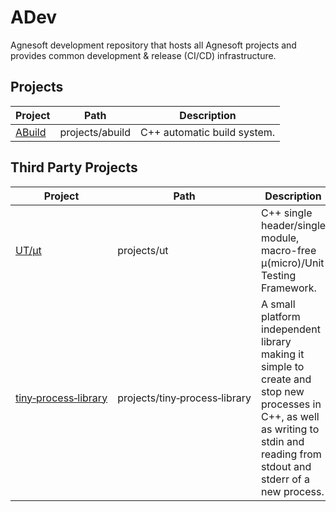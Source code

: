 # ADev

Agnesoft development repository that hosts all Agnesoft projects and provides common development & release (CI/CD) infrastructure.

## Projects

| Project                             | Path            | Description                 |
| ----------------------------------- | --------------- | --------------------------- |
| [ABuild](projects/abuild/README.md) | projects/abuild | C++ automatic build system. |

## Third Party Projects

| Project                                                                 | Path                          | Description                                                                  | License                                      |
| ----------------------------------------------------------------------- | ----------------------------- | ---------------------------------------------------------------------------- | -------------------------------------------- |
| [UT/μt](https://github.com/boost-ext/ut)                                | projects/ut                   | C++ single header/single module, macro-free μ(micro)/Unit Testing Framework. | [BSL 1.0](projects/ut/LICENSE.md)            |
| [tiny&#x2011;process&#x2011;library](https://gitlab.com/eidheim/tiny-process-library) | projects/tiny&#x2011;process&#x2011;library | A small platform independent library making it simple to create and stop new processes in C++, as well as writing to stdin and reading from stdout and stderr of a new process.                                    | [MIT](projects/tiny-process-library/LICENSE) |

